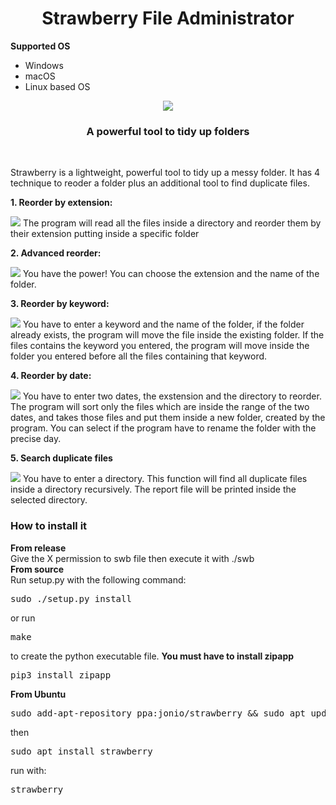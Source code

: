 <h1 align="center">Strawberry File Administrator</h1>

<b>Supported OS</b>
<ul>
  <li>Windows</li>
  <li>macOS</li>
  <li>Linux based OS</li>
</ul>

<p align="center">
  <img src="https://raw.githubusercontent.com/oneafter909/strawberryfileadministrator/master/media/home.png">
</p>

<h3 align="center">A powerful tool to tidy up folders</h2>

<br>

Strawberry is a lightweight, powerful tool to tidy up a messy folder. It has 4 technique to reoder a folder plus an additional tool to find duplicate files.
<br>

<b>1. Reorder by extension: </b></br>

<img src="https://raw.githubusercontent.com/oneafter909/strawberryfileadministrator/master/media/elementary.png">
The program will read all the files inside a directory and reorder them by their extension putting inside a specific folder

<b>2. Advanced reorder: </b></br>

<img src="https://raw.githubusercontent.com/oneafter909/strawberryfileadministrator/master/media/advanced.png">
You have the power! You can choose the extension and the name of the folder.

<b>3. Reorder by keyword:</b></br>

<img src="https://raw.githubusercontent.com/oneafter909/strawberryfileadministrator/master/media/keyword.png">
You have to enter a keyword and the name of the folder, if the folder already exists, the program will move the file inside the existing folder. If the files contains the keyword you entered, the program will move inside the folder you entered before all the files containing that keyword.

<b>4. Reorder by date:</b></br>

<img src="https://raw.githubusercontent.com/oneafter909/strawberryfileadministrator/master/media/byDate.png">
You have to enter two dates, the exstension and the directory to reorder. The program will sort only the files which are inside the range of the two dates, and takes those files and put them inside a new folder, created by the program. You can select if the program have to rename the folder with the precise day.

<b>5. Search duplicate files</b></br>

<img src="https://raw.githubusercontent.com/oneafter909/strawberryfileadministrator/master/media/findDuplicate.png">
You have to enter a directory. This function will find all duplicate files inside a directory recursively. The report file will be printed inside the selected directory.
<h3>How to install it</h3>
<b>From release</b><br>
Give the X permission to swb file then execute it with ./swb </br>
<b>From source</b></br>
Run setup.py with the following command:
<pre>sudo ./setup.py install</pre>
or run 
<pre>make</pre> 
to create the python executable file. <b>You must have to install zipapp</b>
<pre>pip3 install zipapp</pre>
<b>From Ubuntu</b>
<pre>sudo add-apt-repository ppa:jonio/strawberry && sudo apt update</pre>
then
<pre>sudo apt install strawberry</pre>
run with:
<pre>strawberry</pre>
